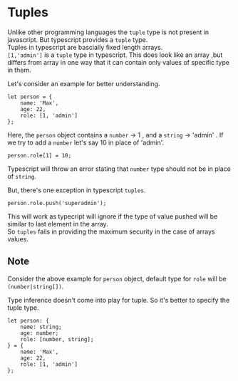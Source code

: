 # Tuples

Unlike other programming languages the `tuple` type is not present in javascript. But typescript provides a `tuple` type.<br>
Tuples in typescript are bascially fixed length arrays.<br>
`[1,'admin']` is a `tuple` type in typescript. This does look like an array ,but differs from array in one way that it can contain only values of specific type in them. <br>

Let's consider an example for better understanding.<br>
```
let person = {
    name: 'Max',
    age: 22,
    role: [1, 'admin']
};
```
Here, the `person` object contains a `number` -> 1 , and a `string` -> 'admin' . If we try to add a `number` let's say 10 in place of 'admin'.
```
person.role[1] = 10;
```
Typescript will throw an error stating that `number` type should not be in place of `string`. <br>

But, there's one exception in typescript `tuples`.

```
person.role.push('superadmin');
```
This will work as typecript will ignore if the type of value pushed will be similar to last element in the array.<br>
So `tuples` fails in providing the maximum security in the case of arrays values.

## Note
Consider the above example for `person` object, default type for `role` will be `(number|string[])`.

Type inference doesn't come into play for tuple. So it's better to specify the tuple type.

```
let person: {
    name: string;
    age: number;
    role: [number, string];
} = {
    name: 'Max',
    age: 22,
    role: [1, 'admin']
};
``` 


